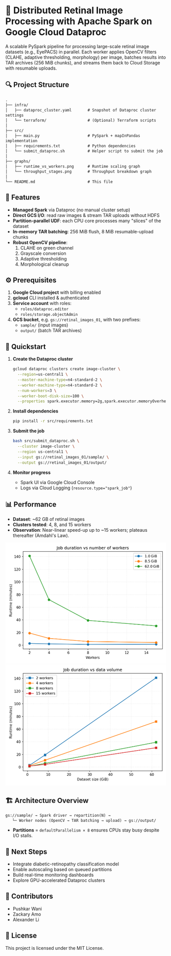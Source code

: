 # 🚀 Distributed Retinal Image Processing with Apache Spark on Google Cloud Dataproc 
 
A scalable PySpark pipeline for processing large-scale retinal image datasets (e.g., EyePACS) in parallel. Each worker applies OpenCV filters (CLAHE, adaptive thresholding, morphology) per image, batches results into TAR archives (256 MiB chunks), and streams them back to Cloud Storage with resumable uploads. 
 
## 🔍 Project Structure 
 
```
.
├── infra/
│   ├── dataproc_cluster.yaml       # Snapshot of Dataproc cluster settings
│   └── terraform/                  # (Optional) Terraform scripts
│
├── src/
│   ├── main.py                     # PySpark + mapInPandas implementation
│   ├── requirements.txt            # Python dependencies
│   └── submit_dataproc.sh          # Helper script to submit the job
│
├── graphs/
│   ├── runtime_vs_workers.png      # Runtime scaling graph
│   └── throughput_stages.png       # Throughput breakdown graph
│
└── README.md                       # This file
```
 
## 🌟 Features 
 
- **Managed Spark** via Dataproc (no manual cluster setup)   
- **Direct GCS I/O**: read raw images & stream TAR uploads without HDFS   
- **Partition-parallel UDF**: each CPU core processes many "slices" of the dataset   
- **In-memory TAR batching**: 256 MiB flush, 8 MiB resumable-upload chunks   
- **Robust OpenCV pipeline**:   
  1. CLAHE on green channel   
  2. Grayscale conversion   
  3. Adaptive thresholding   
  4. Morphological cleanup   
 
## ⚙️ Prerequisites 
 
1. **Google Cloud project** with billing enabled   
2. **gcloud** CLI installed & authenticated   
3. **Service account** with roles:   
   - `roles/dataproc.editor`   
   - `roles/storage.objectAdmin`   
4. **GCS bucket**, e.g. `gs://retinal_images_01`, with two prefixes:   
   - `sample/` (input images)   
   - `output/` (batch TAR archives)   
 
## 🚀 Quickstart 
 
1. **Create the Dataproc cluster**   
   ```bash 
   gcloud dataproc clusters create image-cluster \
     --region=us-central1 \
     --master-machine-type=n4-standard-2 \
     --worker-machine-type=n4-standard-2 \
     --num-workers=3 \
     --worker-boot-disk-size=100 \
     --properties spark.executor.memory=2g,spark.executor.memoryOverhead=768m,...
   ``` 
 
2. **Install dependencies**   
   ```bash 
   pip install -r src/requirements.txt 
   ``` 
 
3. **Submit the job**   
   ```bash 
   bash src/submit_dataproc.sh \
     --cluster image-cluster \
     --region us-central1 \
     --input gs://retinal_images_01/sample/ \
     --output gs://retinal_images_01/output/ 
   ``` 
 
4. **Monitor progress**   
   - Spark UI via Google Cloud Console   
   - Logs via Cloud Logging (`resource.type="spark_job"`) 
 
## 📊 Performance 
 
- **Dataset**: ~62 GB of retinal images   
- **Clusters tested**: 4, 8, and 15 workers   
- **Observation**: Near-linear speed-up up to ~15 workers; plateaus thereafter (Amdahl's Law). 
 
![Runtime vs Workers](performance_result/job_time_vs_workers.png)   
![Throughput Breakdown](performance_result/job_time_vs_data.png)   
 
## 🏗️ Architecture Overview 
 
```
gs://sample/ → Spark driver → repartition(N) →  
   └─ Worker nodes (OpenCV → TAR batching → upload) → gs://output/ 
```
 
- **Partitions** = `defaultParallelism × 8` ensures CPUs stay busy despite I/O stalls. 
 
## 🔮 Next Steps 
 
- Integrate diabetic-retinopathy classification model   
- Enable autoscaling based on queued partitions   
- Build real-time monitoring dashboards   
- Explore GPU-accelerated Dataproc clusters   
 
## 🤝 Contributors 
 
- Pushkar Wani   
- Zackary Amo   
- Alexander Li   
 
## 📄 License 
 
This project is licensed under the MIT License.
